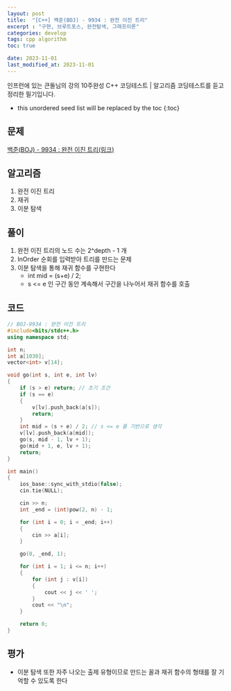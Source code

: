 ```yaml
---
layout: post
title:  "[C++] 백준(BOJ) - 9934 : 완전 이진 트리"
excerpt : "구현, 브루트포스, 완전탐색, 그래프이론"
categories: develop
tags: cpp algorithm
toc: true

date: 2023-11-01
last_modified_at: 2023-11-01
---
```

> <span style="font-size: 80%">
인프런에 있는 큰돌님의 강의 10주완성 C++ 코딩테스트 | 알고리즘 코딩테스트를 듣고 정리한 필기입니다.</span>

<!--more-->

* this unordered seed list will be replaced by the toc
{:toc}

## 문제 

[백준(BOJ) - 9934 : 완전 이진 트리(링크)](https://www.acmicpc.net/problem/9934)

## 알고리즘
  1. 완전 이진 트리
  2. 재귀
  3. 이분 탐색

## 풀이
  1. 완전 이진 트리의 노드 수는 2^depth - 1 개
  2. InOrder 순회를 입력받아 트리를 만드는 문제 
  3. 이분 탐색을 통해 재귀 함수를 구현한다
      - int mid = (s+e) / 2;
	  - s <= e 인 구간 동안 계속해서 구간을 나누어서 재귀 함수를 호출

## 코드  
```cpp
// BOJ-9934 : 완전 이진 트리
#include<bits/stdc++.h>
using namespace std;

int n;
int a[1030];
vector<int> v[14];

void go(int s, int e, int lv)
{
	if (s > e) return; // 초기 조건
	if (s == e)
	{
		v[lv].push_back(a[s]);
		return;
	}
	int mid = (s + e) / 2; // s <= e 를 기반으로 생각
	v[lv].push_back(a[mid]);
	go(s, mid - 1, lv + 1);
	go(mid + 1, e, lv + 1);
	return;
}

int main()
{
	ios_base::sync_with_stdio(false);
	cin.tie(NULL);

	cin >> n;
	int _end = (int)pow(2, n) - 1;

	for (int i = 0; i < _end; i++)
	{
		cin >> a[i];
	}

	go(0, _end, 1);

	for (int i = 1; i <= n; i++)
	{
		for (int j : v[i])
		{
			cout << j << ' ';
		}
		cout << "\n";
	}

	return 0;
}
```

## 평가  
* 이분 탐색 또한 자주 나오는 출제 유형이므로 만드는 꼴과 재귀 함수의 형태를 잘 기억할 수 있도록 한다